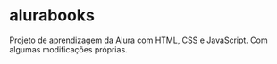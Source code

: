 # alurabooks

Projeto de aprendizagem da Alura com HTML, CSS e JavaScript. Com algumas modificações próprias.
